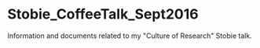 # Stobie_CoffeeTalk_Sept2016
Information and documents related to my "Culture of Research" Stobie talk. 
